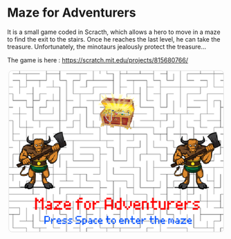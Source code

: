 # Maze for Adventurers

It is a small game coded in Scracth, which allows a hero to move in a maze to find the exit to the stairs. Once he reaches the last level, he can take the treasure.
Unfortunately, the minotaurs jealously protect the treasure...

The game is here : https://scratch.mit.edu/projects/815680766/

![start menu](https://github.com/Aytan-sudo/maze_for_adventurer/blob/main/Documents/start_menu.png?raw=true)
